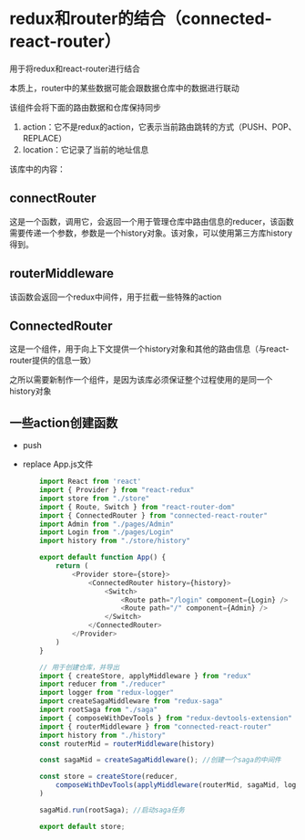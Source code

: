 # redux和router的结合（connected-react-router）

用于将redux和react-router进行结合

本质上，router中的某些数据可能会跟数据仓库中的数据进行联动

该组件会将下面的路由数据和仓库保持同步

1. action：它不是redux的action，它表示当前路由跳转的方式（PUSH、POP、REPLACE）
2. location：它记录了当前的地址信息


该库中的内容：

## connectRouter

这是一个函数，调用它，会返回一个用于管理仓库中路由信息的reducer，该函数需要传递一个参数，参数是一个history对象。该对象，可以使用第三方库history得到。

## routerMiddleware

该函数会返回一个redux中间件，用于拦截一些特殊的action

## ConnectedRouter

这是一个组件，用于向上下文提供一个history对象和其他的路由信息（与react-router提供的信息一致）

之所以需要新制作一个组件，是因为该库必须保证整个过程使用的是同一个history对象

## 一些action创建函数

- push
- replace
App.js文件
    ```JavaScript   
        import React from 'react'
        import { Provider } from "react-redux"
        import store from "./store"
        import { Route, Switch } from "react-router-dom"
        import { ConnectedRouter } from "connected-react-router"
        import Admin from "./pages/Admin"
        import Login from "./pages/Login"
        import history from "./store/history"

        export default function App() {
            return (
                <Provider store={store}>
                    <ConnectedRouter history={history}>
                        <Switch>
                            <Route path="/login" component={Login} />
                            <Route path="/" component={Admin} />
                        </Switch>
                    </ConnectedRouter>
                </Provider>
            )
        }

    ````

    ```JavaScript
        // 用于创建仓库，并导出
        import { createStore, applyMiddleware } from "redux"
        import reducer from "./reducer"
        import logger from "redux-logger"
        import createSagaMiddleware from "redux-saga"
        import rootSaga from "./saga"
        import { composeWithDevTools } from "redux-devtools-extension"
        import { routerMiddleware } from "connected-react-router"
        import history from "./history"
        const routerMid = routerMiddleware(history)

        const sagaMid = createSagaMiddleware(); //创建一个saga的中间件

        const store = createStore(reducer,
            composeWithDevTools(applyMiddleware(routerMid, sagaMid, logger))
        )

        sagaMid.run(rootSaga); //启动saga任务

        export default store;
    ```